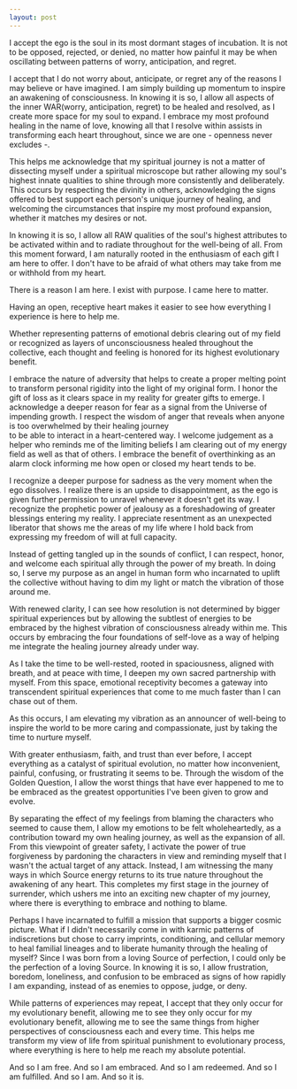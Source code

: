 ```yaml
---
layout: post
---
```


I accept the ego is the soul in its most dormant stages of incubation.
It is not to be opposed, rejected, or denied, no matter how painful it may be when
oscillating between patterns of worry, anticipation, and regret.

I accept that I do not worry about, anticipate, or regret any of the reasons I may believe or have imagined.
I am simply building up momentum to inspire an awakening of consciousness.
In knowing it is so, I allow all aspects of the inner WAR(worry, anticipation, regret) to be healed and resolved,
 as I create more space for my soul to expand.
 I embrace my most profound healing in the name of love, knowing all that I resolve within assists in transforming
 each heart throughout, since we are one - openness never excludes -.

 This helps me acknowledge that my spiritual journey is not a matter of dissecting myself under a
 spiritual microscope but rather allowing my soul's highest innate qualities to shine through more consistently and
 deliberately.
 This occurs by respecting the divinity in others, acknowledging the signs offered to best support each person's
 unique journey of healing, and welcoming the circumstances that inspire my most profound expansion,
 whether it matches my desires or not.

In knowing it is so, I allow all RAW qualities of the soul's highest attributes to be activated within and to radiate throughout for the well-being of all.
From this moment forward, I am naturally rooted in the enthusiasm of each gift I am here to offer. I don't have to be afraid of what others may take from me or withhold from my heart.

There is a reason I am here. I exist with purpose. I came here to matter.

Having an open, receptive heart makes it easier to see how everything I experience is here to help me.

Whether representing patterns of emotional debris clearing out of my field or recognized as layers of
unconsciousness healed throughout the collective, each thought and feeling is honored for its highest
evolutionary benefit.

I embrace the nature of adversity that helps to create a proper melting point to transform personal
rigidity into the light of my original form.
I honor the gift of loss as it clears space in my reality for greater gifts to emerge.
I acknowledge a deeper reason for fear as a signal from the Universe of impending growth.
I respect the wisdom of anger that reveals when anyone is too overwhelmed by their healing journey  
to be able to interact in a heart-centered way.
I welcome judgement as a helper who reminds me of the limiting beliefs I am clearing out of my
energy field as well as that of others.
I embrace the benefit of overthinking as an alarm clock informing me how open or closed my heart tends to be.

I recognize a deeper purpose for sadness as the very moment when the ego dissolves.
I realize there is an upside to disappointment, as the ego is given further permission to unravel
whenever it doesn't get its way.
I recognize the prophetic power of jealousy as a foreshadowing of greater blessings entering my reality.
I appreciate resentment as an unexpected liberator that shows me the areas of my life where I hold back
from expressing my freedom of will at full capacity.

Instead of getting tangled up in the sounds of conflict, I can respect, honor, and welcome each spiritual ally
through the power of my breath.
In doing so, I serve my purpose as an angel in human form who incarnated to uplift the collective without having
to dim my light or match the vibration of those around me.

With renewed clarity, I can see how resolution is not determined by bigger spiritual experiences but by allowing
the subtlest of energies to be embraced by the highest vibration of consciousness already within me.
This occurs by embracing the four foundations of self-love as a way of helping me integrate the healing journey
already under way.

As I take the time to be well-rested, rooted in spaciousness, aligned with breath, and at peace with time,
I deepen my own sacred partnership with myself.
From this space, emotional receptivity becomes a gateway into transcendent spiritual experiences that come
to me much faster than I can chase out of them.

As this occurs, I am elevating my vibration as an announcer of well-being to inspire the world to be more caring
and compassionate, just by taking the time to nurture myself.

With greater enthusiasm, faith, and trust than ever before, I accept everything as a catalyst of spiritual
evolution, no matter how inconvenient, painful, confusing, or frustrating it seems to be.
Through the wisdom of the Golden Question, I allow the worst things that have ever happened to me to be embraced
as the greatest opportunities I've been given to grow and evolve.

By separating the effect of my feelings from blaming the characters who seemed to cause them, I allow my emotions to
be felt wholeheartedly, as a contribution toward my own healing journey, as well as the expansion of all.
From this viewpoint of greater safety, I activate the power of true forgiveness by pardoning the characters in view
and reminding myself that I wasn't the actual target of any attack. Instead, I am witnessing the many
ways in which Source energy returns to its true nature throughout the awakening of any heart.
This completes my first stage in the journey of surrender, which ushers me into an exciting new chapter of my
journey, where there is everything to embrace and nothing to blame.

Perhaps I have incarnated to fulfill a mission that supports a bigger cosmic picture.
What if I didn't necessarily come in with karmic patterns of indiscretions but chose to carry imprints, conditioning,
and cellular memory to heal familial lineages and to liberate humanity through the healing of myself?
Since I was born from a loving Source of perfection, I could only be the perfection of a loving Source.
In knowing it is so, I allow frustration, boredom, loneliness, and confusion to be embraced as signs of
how rapidly I am expanding, instead of as enemies to oppose, judge, or deny.

While patterns of experiences may repeat, I accept that they only occur for my evolutionary benefit, allowing me to
see they only occur for my evolutionary benefit, allowing me to see the same things from higher perspectives of
consciousness each and every time. This helps me transform my view of life from spiritual punishment to evolutionary
process, where everything is here to help me reach my absolute potential.

And so I am free. And so I am embraced. And so I am redeemed. And so I am fulfilled. And so I am. And so it is.
